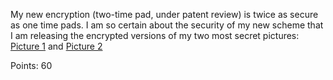 My new encryption (two-time pad, under patent review) is twice as secure as one time pads. I am so certain about the security of my new scheme that I am releasing the encrypted versions of my two most secret pictures: [Picture 1](enc1.bmp) and [Picture 2](enc2.bmp)

Points: 60
